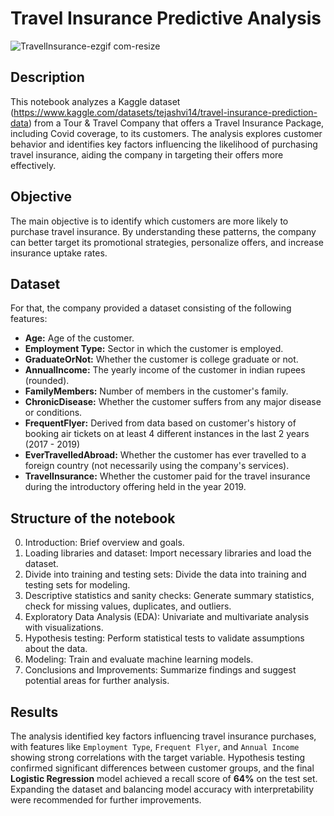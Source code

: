 # Travel Insurance Predictive Analysis
![TravelInsurance-ezgif com-resize](https://github.com/user-attachments/assets/98eb68ba-7527-4f80-8b44-477359cfc0b3)

## Description

This notebook analyzes a Kaggle dataset (https://www.kaggle.com/datasets/tejashvi14/travel-insurance-prediction-data) from a Tour & Travel Company that offers a Travel Insurance Package, including Covid coverage, to its customers. The analysis explores customer behavior and identifies key factors influencing the likelihood of purchasing travel insurance, aiding the company in targeting their offers more effectively.

## Objective
The main objective is to identify which customers are more likely to purchase travel insurance. By understanding these patterns, the company can better target its promotional strategies, personalize offers, and increase insurance uptake rates.

## Dataset
For that, the company provided a dataset consisting of the following features:
* **Age:** Age of the customer.
* **Employment Type:** Sector in which the customer is employed.
* **GraduateOrNot:** Whether the customer is college graduate or not.
* **AnnualIncome:** The yearly income of the customer in indian rupees (rounded).
* **FamilyMembers:** Number of members in the customer's family.
* **ChronicDisease:** Whether the customer suffers from any major disease or conditions.
* **FrequentFlyer:** Derived from data based on customer's history of booking air tickets on at least 4 different instances in the last 2 years (2017 - 2019)
* **EverTravelledAbroad:** Whether the customer has ever travelled to a foreign country (not necessarily using the company's services).
* **TravelInsurance:** Whether the customer paid for the travel insurance during the introductory offering held in the year 2019.

## Structure of the notebook
0. Introduction: Brief overview and goals.
1. Loading libraries and dataset: Import necessary libraries and load the dataset.
2. Divide into training and testing sets: Divide the data into training and testing sets for modeling.
3. Descriptive statistics and sanity checks: Generate summary statistics, check for missing values, duplicates, and outliers.
4. Exploratory Data Analysis (EDA): Univariate and multivariate analysis with visualizations.
5. Hypothesis testing: Perform statistical tests to validate assumptions about the data.
6. Modeling: Train and evaluate machine learning models.
7. Conclusions and Improvements: Summarize findings and suggest potential areas for further analysis.

## Results
The analysis identified key factors influencing travel insurance purchases, with features like `Employment Type`, `Frequent Flyer`, and `Annual Income` showing strong correlations with the target variable. Hypothesis testing confirmed significant differences between customer groups, and the final **Logistic Regression** model achieved a recall score of **64%** on the test set. Expanding the dataset and balancing model accuracy with interpretability were recommended for further improvements.
